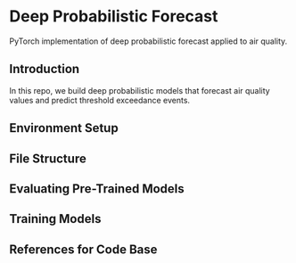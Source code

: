 # Deep Probabilistic Forecast
PyTorch implementation of deep probabilistic forecast applied to air quality.


## Introduction

In this repo, we build deep probabilistic models that forecast air quality values and predict threshold exceedance events.

[](plots/SWAG/regression_adv.pdf)

## Environment Setup

## File Structure

## Evaluating Pre-Trained Models

## Training Models

## References for Code Base
